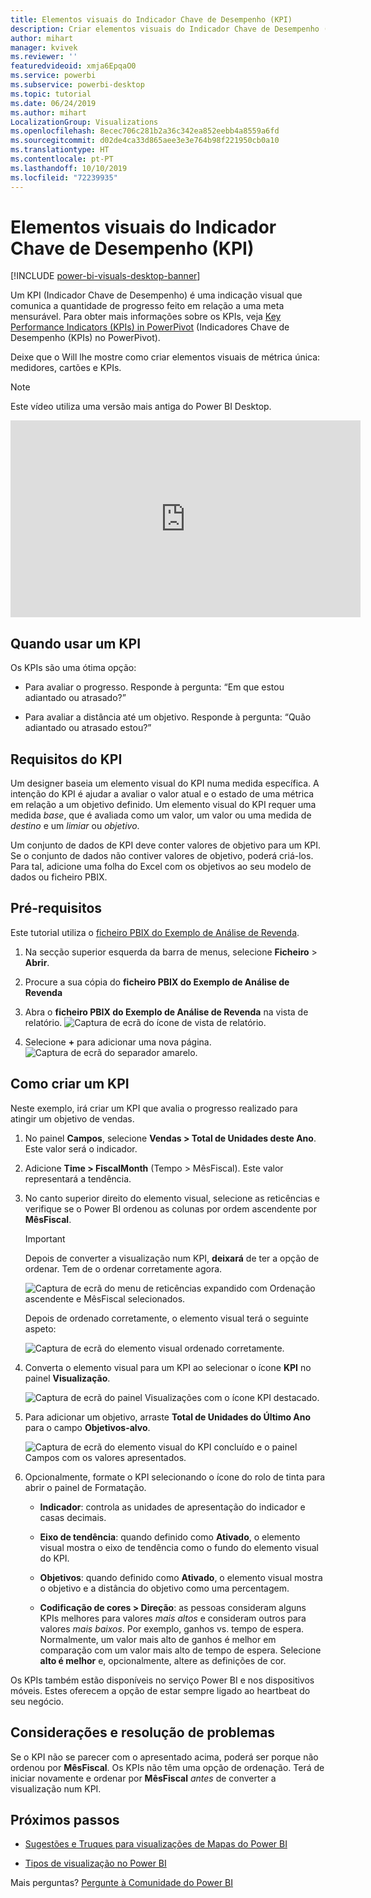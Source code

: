 ```yaml
---
title: Elementos visuais do Indicador Chave de Desempenho (KPI)
description: Criar elementos visuais do Indicador Chave de Desempenho (KPI) no Power BI
author: mihart
manager: kvivek
ms.reviewer: ''
featuredvideoid: xmja6EpqaO0
ms.service: powerbi
ms.subservice: powerbi-desktop
ms.topic: tutorial
ms.date: 06/24/2019
ms.author: mihart
LocalizationGroup: Visualizations
ms.openlocfilehash: 8ecec706c281b2a36c342ea852eebb4a8559a6fd
ms.sourcegitcommit: d02de4ca33d865aee3e3e764b98f221950cb0a10
ms.translationtype: HT
ms.contentlocale: pt-PT
ms.lasthandoff: 10/10/2019
ms.locfileid: "72239935"
---
```

# <a name="key-performance-indicator-kpi-visuals"></a>Elementos visuais do Indicador Chave de Desempenho (KPI)

[!INCLUDE [power-bi-visuals-desktop-banner](../includes/power-bi-visuals-desktop-banner.md)]

Um KPI (Indicador Chave de Desempenho) é uma indicação visual que comunica a quantidade de progresso feito em relação a uma meta mensurável. Para obter mais informações sobre os KPIs, veja [Key Performance Indicators (KPIs) in PowerPivot](/previous-versions/sql/sql-server-2012/hh272050(v=sql.110)) (Indicadores Chave de Desempenho (KPIs) no PowerPivot).

Deixe que o Will lhe mostre como criar elementos visuais de métrica única: medidores, cartões e KPIs.
   > [!NOTE]
   > Este vídeo utiliza uma versão mais antiga do Power BI Desktop.
   > 
   > 
<iframe width="560" height="315" src="https://www.youtube.com/embed/xmja6EpqaO0?list=PL1N57mwBHtN0JFoKSR0n-tBkUJHeMP2cP" frameborder="0" allowfullscreen></iframe>

## <a name="when-to-use-a-kpi"></a>Quando usar um KPI

Os KPIs são uma ótima opção:

* Para avaliar o progresso. Responde à pergunta: “Em que estou adiantado ou atrasado?”

* Para avaliar a distância até um objetivo. Responde à pergunta: “Quão adiantado ou atrasado estou?”

## <a name="kpi-requirements"></a>Requisitos do KPI

Um designer baseia um elemento visual do KPI numa medida específica. A intenção do KPI é ajudar a avaliar o valor atual e o estado de uma métrica em relação a um objetivo definido. Um elemento visual do KPI requer uma medida *base*, que é avaliada como um valor, um valor ou uma medida de *destino* e um *limiar* ou *objetivo*.

Um conjunto de dados de KPI deve conter valores de objetivo para um KPI. Se o conjunto de dados não contiver valores de objetivo, poderá criá-los. Para tal, adicione uma folha do Excel com os objetivos ao seu modelo de dados ou ficheiro PBIX.

## <a name="prerequisites"></a>Pré-requisitos

Este tutorial utiliza o [ficheiro PBIX do Exemplo de Análise de Revenda](http://download.microsoft.com/download/9/6/D/96DDC2FF-2568-491D-AAFA-AFDD6F763AE3/Retail%20Analysis%20Sample%20PBIX.pbix).

1. Na secção superior esquerda da barra de menus, selecione **Ficheiro** > **Abrir**.

1. Procure a sua cópia do **ficheiro PBIX do Exemplo de Análise de Revenda**

1. Abra o **ficheiro PBIX do Exemplo de Análise de Revenda** na vista de relatório. ![Captura de ecrã do ícone de vista de relatório.](media/power-bi-visualization-kpi/power-bi-report-view.png)

1. Selecione **+** para adicionar uma nova página. ![Captura de ecrã do separador amarelo.](media/power-bi-visualization-kpi/power-bi-yellow-tab.png)

## <a name="how-to-create-a-kpi"></a>Como criar um KPI

Neste exemplo, irá criar um KPI que avalia o progresso realizado para atingir um objetivo de vendas.

1. No painel **Campos**, selecione **Vendas > Total de Unidades deste Ano**.  Este valor será o indicador.

1. Adicione **Time > FiscalMonth** (Tempo > MêsFiscal).  Este valor representará a tendência.

1. No canto superior direito do elemento visual, selecione as reticências e verifique se o Power BI ordenou as colunas por ordem ascendente por **MêsFiscal**.

    > [!IMPORTANT]
    > Depois de converter a visualização num KPI, **deixará** de ter a opção de ordenar. Tem de o ordenar corretamente agora.

    ![Captura de ecrã do menu de reticências expandido com Ordenação ascendente e MêsFiscal selecionados.](media/power-bi-visualization-kpi/power-bi-ascending-by-fiscal-month.png)

    Depois de ordenado corretamente, o elemento visual terá o seguinte aspeto:

    ![Captura de ecrã do elemento visual ordenado corretamente.](media/power-bi-visualization-kpi/power-bi-chart.png)

1. Converta o elemento visual para um KPI ao selecionar o ícone **KPI** no painel **Visualização**.

    ![Captura de ecrã do painel Visualizações com o ícone KPI destacado.](media/power-bi-visualization-kpi/power-bi-kpi-template.png)

1. Para adicionar um objetivo, arraste **Total de Unidades do Último Ano** para o campo **Objetivos-alvo**.

    ![Captura de ecrã do elemento visual do KPI concluído e o painel Campos com os valores apresentados.](media/power-bi-visualization-kpi/power-bi-kpi-done.png)

1. Opcionalmente, formate o KPI selecionando o ícone do rolo de tinta para abrir o painel de Formatação.

    * **Indicador**: controla as unidades de apresentação do indicador e casas decimais.

    * **Eixo de tendência**: quando definido como **Ativado**, o elemento visual mostra o eixo de tendência como o fundo do elemento visual do KPI.  

    * **Objetivos**: quando definido como **Ativado**, o elemento visual mostra o objetivo e a distância do objetivo como uma percentagem.

    * **Codificação de cores > Direção**: as pessoas consideram alguns KPIs melhores para valores *mais altos* e consideram outros para valores *mais baixos*. Por exemplo, ganhos vs. tempo de espera. Normalmente, um valor mais alto de ganhos é melhor em comparação com um valor mais alto de tempo de espera. Selecione **alto é melhor** e, opcionalmente, altere as definições de cor.

Os KPIs também estão disponíveis no serviço Power BI e nos dispositivos móveis. Estes oferecem a opção de estar sempre ligado ao heartbeat do seu negócio.

## <a name="considerations-and-troubleshooting"></a>Considerações e resolução de problemas

Se o KPI não se parecer com o apresentado acima, poderá ser porque não ordenou por **MêsFiscal**. Os KPIs não têm uma opção de ordenação. Terá de iniciar novamente e ordenar por **MêsFiscal** *antes* de converter a visualização num KPI.

## <a name="next-steps"></a>Próximos passos

* [Sugestões e Truques para visualizações de Mapas do Power BI](power-bi-map-tips-and-tricks.md)

* [Tipos de visualização no Power BI](power-bi-visualization-types-for-reports-and-q-and-a.md)

Mais perguntas? [Pergunte à Comunidade do Power BI](http://community.powerbi.com/)
